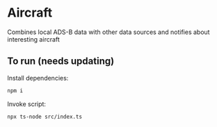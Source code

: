 # Aircraft

Combines local ADS-B data with other data sources and notifies about interesting aircraft

## To run (needs updating)

Install dependencies:

```bash
npm i
```

Invoke script:

```bash
npx ts-node src/index.ts
```
